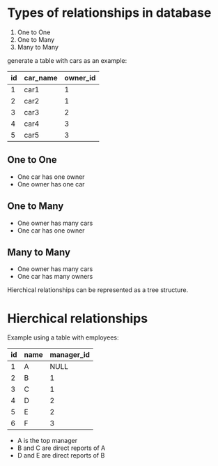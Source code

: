 # Types of relationships in database

1. One to One
2. One to Many
3. Many to Many

generate a table with cars as an example:

| id  | car_name | owner_id |
| --- | -------- | -------- |
| 1   | car1     | 1        |
| 2   | car2     | 1        |
| 3   | car3     | 2        |
| 4   | car4     | 3        |
| 5   | car5     | 3        |

## One to One

- One car has one owner
- One owner has one car

## One to Many

- One owner has many cars
- One car has one owner

## Many to Many

- One owner has many cars
- One car has many owners

Hierchical relationships can be represented as a tree structure.

# Hierchical relationships

Example using a table with employees:

| id  | name | manager_id |
| --- | ---- | ---------- |
| 1   | A    | NULL       |
| 2   | B    | 1          |
| 3   | C    | 1          |
| 4   | D    | 2          |
| 5   | E    | 2          |
| 6   | F    | 3          |

- A is the top manager
- B and C are direct reports of A
- D and E are direct reports of B
